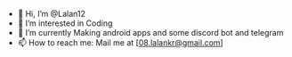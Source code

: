 - 👋 Hi, I’m @Lalan12
- 👀 I’m interested in Coding 
- 🌱 I’m currently Making android apps and some discord bot and telegram 
- 📫 How to reach me: Mail me at [08.lalankr@gmail.com]

<!---
Lalan12/Lalan12 is a ✨ special ✨ repository because its `README.md` (this file) appears on your GitHub profile.
You can click the Preview link to take a look at your changes.
--->
